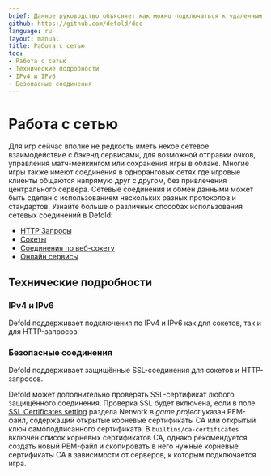 ```yaml
---
brief: Данное руководство объясняет как можно подключаться к удаленным серверам и выполнять другие виды сетевых соединений.
github: https://github.com/defold/doc
language: ru
layout: manual
title: Работа с сетью
toc:
- Работа с сетью
- Технические подробности
- IPv4 и IPv6
- Безопасные соединения
---
```


# Работа с сетью

Для игр сейчас вполне не редкость иметь некое сетевое взаимодействие с бэкенд сервисами, для возможной отправки очков, управления матч-мейкингом или сохранения игры в облаке. Многие игры также имеют соединения в одноранговых сетях где игровые клиенты общаются напрямую друг с другом, без привлечения центрального сервера. Сетевые соединения и обмен данными может быть сделан с использованием нескольких разных протоколов и стандартов. Узнайте больше о различных способах использования сетевых соединений в Defold:

* [HTTP Запросы](/ru/manuals/http-requests)
* [Сокеты](/ru/manuals/socket-connections)
* [Соединения по веб-сокету](/manuals/websocket-connections)
* [Онлайн сервисы](/ru/manuals/online-services)

## Технические подробности

### IPv4 и IPv6

Defold поддерживает подключения по IPv4 и IPv6 как для сокетов, так и для HTTP-запросов.

### Безопасные соединения

Defold поддерживает защищённые SSL-соединения для сокетов и HTTP-запросов.

Defold может дополнительно проверять SSL-сертификат любого защищённого соединения. Проверка SSL будет включена, если в поле [SSL Certificates setting](/ru/manuals/project-settings/#network) раздела Network в *game.project* указан PEM-файл, содержащий открытые корневые сертификаты CA или открытый ключ самоподписанного сертификата. В `builtins/ca-certificates` включён список корневых сертификатов CA, однако рекомендуется создать новый PEM-файл и скопировать в него нужные корневые сертификаты CA в зависимости от серверов, к которым подключается игра.